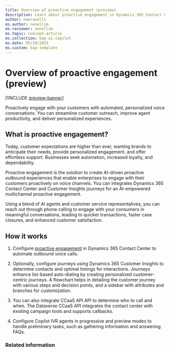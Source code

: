 ```yaml
---
title: Overview of proactive engagement (preview)
description: Learn about proactive engagement in Dynamics 365 Contact Center.
author: neeranelli
ms.author: nenellim
ms.reviewer: nenellim
ms.topic: concept-article
ms.collection: bap-ai-copilot
ms.date: 05/19/2025
ms.custom: bap-template
---
```


# Overview of proactive engagement (preview)

[!INCLUDE [preview-banner](~/../shared-content/shared/preview-includes/preview-banner.md)]

Proactively engage with your customers with automated, personalized voice conversations. You can streamline customer outreach, improve agent productivity, and deliver personalized experiences.

## What is proactive engagement?

Today, customer expectations are higher than ever, wanting brands to anticipate their needs, provide personalized engagement, and offer effortless support. Businesses seek automation, increased loyalty, and dependability.

Proactive engagement is the solution to create AI-driven proactive outbound experiences that enable enterprises to engage with their customers proactively on voice channels. You can integrates Dynamics 365 Contact Center and Customer Insights journeys for an AI-empowered multichannel proactive engagement. 

Using a blend of AI agents and customer service representatives, you can reach out through phone calling to engage with your consumers in meaningful conversations, leading to quicker transactions, faster case closures, and enhanced customer satisfaction.

## How it works

1. Configure [proactive engagement](configure-proactive-engagement.md) in Dynamics 365 Contact Center to automate outbound voice calls.

1. Optionally, configure journeys using Dynamics 365 Customer Insights to determine contacts and optimal timings for interactions. Journeys enhance list-based auto-dialing by creating personalized customer-centric journeys. A flowchart helps in detailing the customer journey with various steps and decision points, and a sidebar with attributes and branches for customization.

1. You can also integrate CCaaS API API to determine who to call and when. The Dataverse CCaaS API integrates the contact center with existing campaign tools and supports callbacks.

1. Configure Copilot IVR agents in progressive and preview modes to handle preliminary tasks, such as gathering information and answering FAQs.

### Related information




